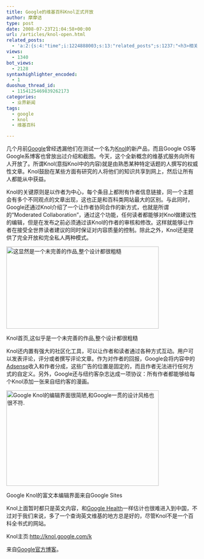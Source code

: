 ```yaml
---
title: Google的维基百科Knol正式开放
author: 摩摩诘
type: post
date: 2008-07-23T21:04:58+00:00
url: /articles/knol-open.html
related_posts:
  - 'a:2:{s:4:"time";i:1224888003;s:13:"related_posts";s:1237:"<h3>相关日志</h3><ul class="related_post"><li><a href="http://www.digglife.cn/articles/adsense-for-feed-review.html" title="Google AdSense的Feed广告">Google AdSense的Feed广告</a></li><li><a href="http://www.digglife.cn/articles/use-wikipedia-offline.html" title="离线搜索维基百科WikiTaxi">离线搜索维基百科WikiTaxi</a></li><li><a href="http://www.digglife.cn/articles/google-maps-japan-street-view.html" title="Google地图日本版加入街景(Street View)功能">Google地图日本版加入街景(Street View)功能</a></li><li><a href="http://www.digglife.cn/articles/google-docs-templates.html" title="使用开放的模板创建Google文件">使用开放的模板创建Google文件</a></li><li><a href="http://www.digglife.cn/articles/adsense-referrals-retired.html" title="Adsense推介计划将在8月底暂停">Adsense推介计划将在8月底暂停</a></li><li><a href="http://www.digglife.cn/articles/add-google-toolbar-functions-firefox3.html" title="给Firefox 3添加Google Toolbar的功能">给Firefox 3添加Google Toolbar的功能</a></li><li><a href="http://www.digglife.cn/articles/you-are-not-japanese.html" title="Google翻译:你不是日本人">Google翻译:你不是日本人</a></li></ul>";}'
views:
  - 1340
bot_views:
  - 2128
syntaxhighlighter_encoded:
  - 1
duoshuo_thread_id:
  - 1154125469839262173
categories:
  - 业界新闻
tags:
  - google
  - knol
  - 维基百科

---
```

几个月前[Google][1]曾经透漏他们在测试一个名为<a title="Knol主页" href="http://knol.google.com/k" target="_blank">Knol</a>的新产品，而且Google OS等Google系博客也曾放出过介绍和截图。今天，这个全新概念的维基式服务向所有人开放了。所谓Knol(意指Knol中的内容)就是由熟悉某种特定话题的人撰写的权威性文章。Knol鼓励在某些方面有研究的人将他们的知识共享到网上，然后让所有人都能从中获益。

<!--more-->

Knol的关键原则是以作者为中心，每个条目上都附有作者信息链接，同一个主题会有多个不同观点的文章出现，这也正是和百科类网站最大的区别。与此同时，Google还通过Knol介绍了一个让作者协同合作的新方式，也就是所谓的“Moderated Collaboration”，通过这个功能，任何读者都能够对Knol做建议性的编辑，但是在发布之前必须通过该Knol的作者的审核和修改。这样就能够让作者在接受全世界读者建议的同时保证对内容质量的控制。除此之外，Knol还是提供了完全开放和完全私人两种模式。

<div style="width: 410px" class="wp-caption aligncenter">
  <a href="http://picasaweb.google.com/digglifeshow/oCzYfC/photo#5226313407968686130"><img title="Google Knol首页" src="https://www.digglife.net/wp-content/uploads/archive/knol-home.png" alt="这显然是一个未完善的作品,整个设计都很粗糙" width="400" height="216" /></a>
  
  <p class="wp-caption-text">
    Knol首页,这似乎是一个未完善的作品,整个设计都很粗糙
  </p>
</div>

Knol还内置有强大的社区化工具，可以让作者和读者通过各种方式互动。用户可以发表评论，评分或者撰写评论文章。作为对作者的回报，Google会将内容中的<a title="Adsense相关日志" href="https://www.digglife.net/articles/tag/adsense" target="_blank">Adsense</a>收入和作者分成，这些广告的位置是固定的，而且作者无法进行任何方式的自定义。另外，Google还与纽约客杂志达成一项协议：所有作者都能够给每个Knol添加一张来自纽约客的漫画。

<div style="width: 410px" class="wp-caption aligncenter">
  <a href="http://picasaweb.google.com/digglifeshow/oCzYfC/photo#5226313379511446418"><img title="Google Knol的编辑界面" src="https://www.digglife.net/wp-content/uploads/archive/Knol-editor.png" alt="Google Knol的编辑界面很简陋,和Google一贯的设计风格也很不符." width="400" height="251" /></a>
  
  <p class="wp-caption-text">
    Google Knol的富文本编辑界面来自Google Sites
  </p>
</div>

Knol上面暂时都只是英文内容，和<a title="Google Health正式发布" href="https://www.digglife.net/articles/google-health-live.html" target="_blank">Google Health</a>一样估计也很难进入到中国，不过对于我们来说，多了一个查询英文维基的地方总是好的，尽管Knol不是一个百科全书式的网站。

Knol主页:<http://knol.google.com/k>

来自<a href="http://googleblog.blogspot.com/2008/07/knol-is-open-to-everyone.html" target="_blank">Google官方博客</a>。

 [1]: https://www.digglife.net/articles/category/about-google "Google相关日志"
